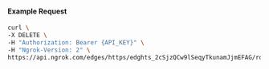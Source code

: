 <!-- Code generated for API Clients. DO NOT EDIT. -->

#### Example Request

```bash
curl \
-X DELETE \
-H "Authorization: Bearer {API_KEY}" \
-H "Ngrok-Version: 2" \
https://api.ngrok.com/edges/https/edghts_2cSjzQCw9lSeqyTkunamJjmEFAG/routes/edghtsrt_2cSjzNXH8tgP6Bs6OdiD2odOpaG/response_headers
```
